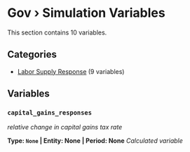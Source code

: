 # Gov › Simulation Variables

This section contains 10 variables.

## Categories

- [Labor Supply Response](labor_supply_response/index.md) (9 variables)

## Variables

### `capital_gains_responses`
*relative change in capital gains tax rate*

**Type: `None` | Entity: None | Period: None**
*Calculated variable*
